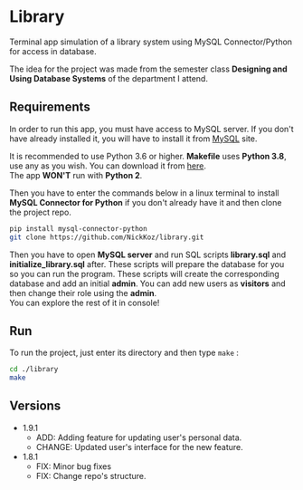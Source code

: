 # Library

Terminal app simulation of a library system using MySQL Connector/Python for access in database.
  
The idea for the project was made from the semester class **Designing and Using Database Systems** of the department I attend.  
  

## Requirements

In order to run this app, you must have access to MySQL server. If you don't have already installed it,
you will have to install it from [MySQL](https://dev.mysql.com/downloads/mysql/) site.
      
It is recommended to use Python 3.6 or higher. **Makefile** uses **Python 3.8**, use any as you wish. You can download it from [here](https://www.python.org/downloads/).  
The app **WON'T** run with **Python 2**.
      
Then you have to enter the commands below in a linux terminal to install **MySQL Connector for Python** if you don't already have it and then clone the project repo.
      
```bash
pip install mysql-connector-python
git clone https://github.com/NickKoz/library.git
```  

Then you have to open **MySQL server** and run SQL scripts **library.sql** and **initialize_library.sql** after. These scripts will prepare the database for you so you can run the program. These scripts will create the corresponding database and add an initial **admin**. You can add new users as **visitors** and then change their role using the **admin**.  
You can explore the rest of it in console!


## Run
To run the project, just enter its directory and then type `make` :
```bash
cd ./library
make
```

## Versions

* 1.9.1
    * ADD: Adding feature for updating user's personal data.
    * CHANGE: Updated user's interface for the new feature.
* 1.8.1
    * FIX: Minor bug fixes
    * FIX: Change repo's structure.

